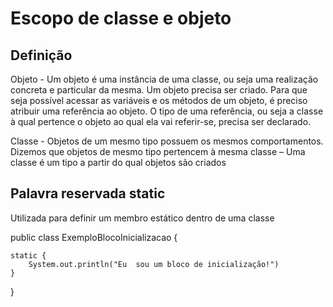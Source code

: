 # Escopo de classe e objeto

## Definição

Objeto - Um objeto é uma instância de uma classe, ou seja uma realização concreta e particular da mesma. Um objeto precisa ser criado. Para que seja possível acessar as variáveis e os métodos de um objeto, é preciso atribuir uma referência ao objeto. O tipo de uma referência, ou seja a classe à qual pertence o objeto ao qual ela vai referir-se, precisa ser declarado.

Classe - Objetos de um mesmo tipo possuem os mesmos comportamentos. Dizemos que objetos de mesmo tipo pertencem à mesma classe – Uma classe é um tipo a partir do qual objetos são criados

## Palavra reservada static

Utilizada para definir um membro estático dentro de uma classe

public class ExemploBlocoInicializacao {

    static {
        System.out.println("Eu  sou um bloco de inicialização!")
    }

}
